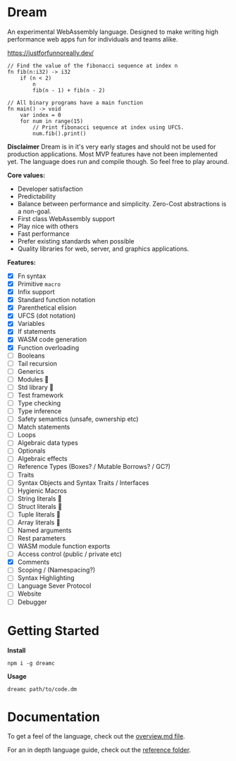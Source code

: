 # Dream

An experimental WebAssembly language. Designed to make writing high performance
web apps fun for individuals and teams alike.

https://justforfunnoreally.dev/

```dm
// Find the value of the fibonacci sequence at index n
fn fib(n:i32) -> i32
    if (n < 2)
        n
        fib(n - 1) + fib(n - 2)

// All binary programs have a main function
fn main() -> void
    var index = 0
    for num in range(15)
        // Print fibonacci sequence at index using UFCS.
        num.fib().print()
```

**Disclaimer**
Dream is in it's very early stages and should not be used for production applications.
Most MVP features have not been implemented yet. The language does run and compile
though. So feel free to play around.

**Core values:**

- Developer satisfaction
- Predictability
- Balance between performance and simplicity. Zero-Cost abstractions is a non-goal.
- First class WebAssembly support
- Play nice with others
- Fast performance
- Prefer existing standards when possible
- Quality libraries for web, server, and graphics applications.

**Features:**

- [x] Fn syntax
- [x] Primitive `macro`
- [x] Infix support
- [x] Standard function notation
- [x] Parenthetical elision
- [x] UFCS (dot notation)
- [x] Variables
- [x] If statements
- [x] WASM code generation
- [x] Function overloading
- [ ] Booleans
- [ ] Tail recursion
- [ ] Generics
- [ ] Modules 🚧
- [ ] Std library 🚧
- [ ] Test framework
- [ ] Type checking
- [ ] Type inference
- [ ] Safety semantics (unsafe, ownership etc)
- [ ] Match statements
- [ ] Loops
- [ ] Algebraic data types
- [ ] Optionals
- [ ] Algebraic effects
- [ ] Reference Types (Boxes? / Mutable Borrows? / GC?)
- [ ] Traits
- [ ] Syntax Objects and Syntax Traits / Interfaces
- [ ] Hygienic Macros
- [ ] String literals 🚧
- [ ] Struct literals 🚧
- [ ] Tuple literals 🚧
- [ ] Array literals 🚧
- [ ] Named arguments
- [ ] Rest parameters
- [ ] WASM module function exports
- [ ] Access control (public / private etc)
- [x] Comments
- [ ] Scoping / (Namespacing?)
- [ ] Syntax Highlighting
- [ ] Language Sever Protocol
- [ ] Website
- [ ] Debugger

# Getting Started

**Install**

```
npm i -g dreamc
```

**Usage**

```
dreamc path/to/code.dm
```

# Documentation

To get a feel of the language, check out the [overview.md file](./overview.md).

For an in depth language guide, check out the [reference folder](./reference).
